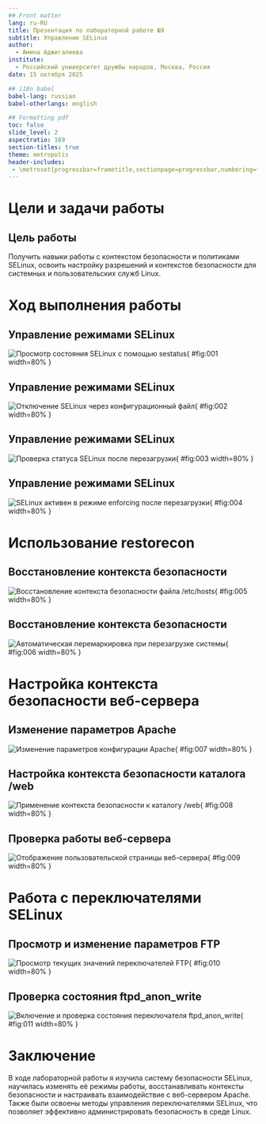 ```yaml
---
## Front matter
lang: ru-RU
title: Презентация по лабораторной работе №9
subtitle: Управление SELinux
author:
  - Амина Аджигалиева
institute:
  - Российский университет дружбы народов, Москва, Россия
date: 15 октября 2025

## i18n babel
babel-lang: russian
babel-otherlangs: english

## Formatting pdf
toc: false
slide_level: 2
aspectratio: 169
section-titles: true
theme: metropolis
header-includes:
 - \metroset{progressbar=frametitle,sectionpage=progressbar,numbering=fraction}
---
```


# Цели и задачи работы

## Цель работы

Получить навыки работы с контекстом безопасности и политиками SELinux, 
освоить настройку разрешений и контекстов безопасности для системных и пользовательских служб Linux.

# Ход выполнения работы

## Управление режимами SELinux

![Просмотр состояния SELinux с помощью sestatus](Screenshot_1.png){ #fig:001 width=80% }

## Управление режимами SELinux

![Отключение SELinux через конфигурационный файл](Screenshot_2.png){ #fig:002 width=80% }

## Управление режимами SELinux

![Проверка статуса SELinux после перезагрузки](Screenshot_3.png){ #fig:003 width=80% }

## Управление режимами SELinux

![SELinux активен в режиме enforcing после перезагрузки](Screenshot_6.png){ #fig:004 width=80% }

# Использование restorecon

## Восстановление контекста безопасности

![Восстановление контекста безопасности файла /etc/hosts](Screenshot_7.png){ #fig:005 width=80% }

## Восстановление контекста безопасности

![Автоматическая перемаркировка при перезагрузке системы](Screenshot_8.png){ #fig:006 width=80% }

# Настройка контекста безопасности веб-сервера

## Изменение параметров Apache

![Изменение параметров конфигурации Apache](Screenshot_9.png){ #fig:007 width=80% }

## Настройка контекста безопасности каталога /web

![Применение контекста безопасности к каталогу /web](Screenshot_11.png){ #fig:008 width=80% }

## Проверка работы веб-сервера

![Отображение пользовательской страницы веб-сервера](Screenshot_12.png){ #fig:009 width=80% }

# Работа с переключателями SELinux

## Просмотр и изменение параметров FTP

![Просмотр текущих значений переключателей FTP](Screenshot_13.png){ #fig:010 width=80% }

## Проверка состояния ftpd_anon_write

![Включение и проверка состояния переключателя ftpd_anon_write](Screenshot_14.png){ #fig:011 width=80% }

# Заключение

В ходе лабораторной работы я изучила систему безопасности SELinux, 
научилась изменять её режимы работы, восстанавливать контексты безопасности 
и настраивать взаимодействие с веб-сервером Apache.  
Также были освоены методы управления переключателями SELinux, 
что позволяет эффективно администрировать безопасность в среде Linux.
